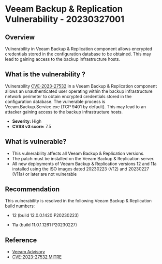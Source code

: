 # Veeam Backup & Replication Vulnerability - 20230327001

## Overview
Vulnerability in Veeam Backup & Replication component allows encrypted credentials stored in the configuration database to be obtained. This may lead to gaining access to the backup infrastructure hosts.


## What is the vulnerability ?
Vulnerability [CVE-2023-27532](https://www.veeam.com/kb4424) in a Veeam Backup & Replication component allows an unauthenticated user operating within the backup infrastructure network perimeter to obtain encrypted credentials stored in the configuration database. The vulnerable process is Veeam.Backup.Service.exe (TCP 9401 by default). This may lead to an attacker gaining access to the backup infrastructure hosts. 
- **Severity:** High
- **CVSS v3 score:** 7.5


## What is vulnerable?
- This vulnerability affects all Veeam Backup & Replication versions. 
- The patch must be installed on the Veeam Backup & Replication server. 
- All new deployments of Veeam Backup & Replication versions 12 and 11a installed using the ISO images dated 20230223 (V12) and 20230227 (V11a) or later are not vulnerable


## Recommendation
This vulnerability is resolved in the following Veeam Backup & Replication build numbers:
- 12 (build 12.0.0.1420 P20230223)

- 11a (build 11.0.1.1261 P20230227)

## Reference
- [Veeam Advisory](https://www.veeam.com/kb4424)
- [CVE-2023-27532 MITRE](https://cve.mitre.org/cgi-bin/cvename.cgi?name=CVE-2023-27532)